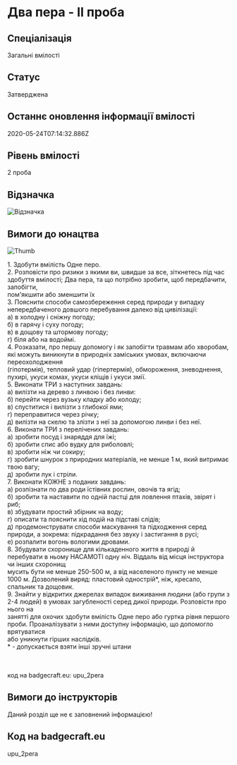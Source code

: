 # Два пера - ІІ проба

## Спеціалізація

Загальні вмілості

## Статус

Затверджена

## Останнє оновлення інформації вмілості

2020-05-24T07:14:32.886Z

## Рівень вмілості

2 проба

## Відзначка

![Відзначка](../images/Dva_pera/________.jpg)

## Вимоги до юнацтва

<p><img alt="Thumb         " src="/uploads/textareas/bootsy/image/57/small_________.jpg"><br></p><p>1. Здобути вмілість Одне перо.<br>2. Розповісти про ризики з якими ви, швидше за все, зіткнетесь під час здобуття вмілості; Два пера, та що потрібно зробити, щоб передбачити, запобігти,<br>пом'якшити або зменшити їх<br>3. Пояснити способи самозбереження серед природи у випадку непередбаченого довшого перебування далеко від цивілізації:<br>а) в холодну і сніжну погоду;<br>б) в гарячу і суху погоду;<br>в) в дощову та штормову погоду;<br>г) біля або на водоймі.<br>4. Розказати, про першу допомогу і як запобігти травмам або хворобам, які можуть виникнути в природніх заміських умовах, включаючи переохолодження<br>(гіпотермія), тепловий удар (гіпертермія), обмороження, зневоднення, пухирі, укуси комах, укуси кліщів і укуси змії.<br>5. Виконати ТРИ з наступних завдань:<br>а) вилізти на дерево з линвою і без линви:<br>б) перейти через вузьку кладку або колоду;<br>в) спуститися і вилізти з глибокої ями;<br>г) переправитися через річку;<br>д) вилізти на скелю та злізти з неї за допомогою линви і без неї.<br>6. Виконати ТРИ з перелічених завдань:<br>а) зробити посуд і знаряддя для їжі;<br>б) зробити спис або вудку для риболовлі;<br>в) зробити ніж чи сокиру;<br>г) зробити шнурок з природних матеріалів, не менше 1 м, який витримає твою вагу;<br>д) зробити лук і стріли.<br>7. Виконати КОЖНЕ з поданих завдань:<br>а) розпізнати по два роди їстівних рослин, овочів та ягід;<br>б) зробити та наставити по одній пастці для ловлення птахів, звірят і риб;<br>в) збудувати простий збірник на воду;<br>г) описати та пояснити хід подій на підставі слідів;<br>д) продемонструвати способи маскування та підходження серед природи, а зокрема: підкрадання без звуку і застигання в русі;<br>е) розпалити вогонь вологими дровами.<br>8. Збудувати схоронище для кількаденного життя в природі й перебувати в ньому НАСАМОТІ одну ніч. Віддаль від місця інструктора чи інших схоронищ<br>мусить бути не менше 250-500 м, а від населеного пункту не менше 1000 м. Дозволений виряд: пластовий однострій*, ніж, кресало, спальник та дощовик.<br>9. Знайти у відкритих джерелах випадок виживання людини (або групи з 2-4 людей) в умовах загубленості серед дикої природи. Розповісти про нього на<br>занятті для охочих здобути вмілість Одне перо або гуртка рівня першого проби. Проаналізувати з ними доступну інформацію, що допомогло врятуватися<br>або уникнути гірших наслідків.<br>* - допускається взяти інші зручні штани<br></p><br><br>код на badgecraft.eu: upu_2pera<br>

## Вимоги до інструкторів

Даний розділ ще не є заповнений інформацією!

## Код на badgecraft.eu

upu_2pera